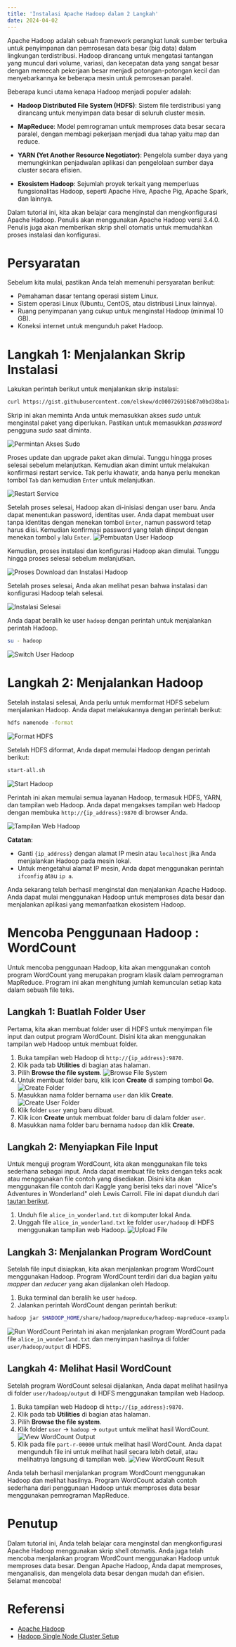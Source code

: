 ```yaml
---
title: 'Instalasi Apache Hadoop dalam 2 Langkah'
date: 2024-04-02
---
```


Apache Hadoop adalah sebuah framework perangkat lunak sumber terbuka untuk penyimpanan dan pemrosesan data besar (big
data) dalam lingkungan terdistribusi. Hadoop dirancang untuk mengatasi tantangan yang muncul dari volume, variasi, dan
kecepatan data yang sangat besar dengan memecah pekerjaan besar menjadi potongan-potongan kecil dan menyebarkannya ke
beberapa mesin untuk pemrosesan paralel.

Beberapa kunci utama kenapa Hadoop menjadi populer adalah:

- **Hadoop Distributed File System (HDFS)**: Sistem file terdistribusi yang dirancang untuk menyimpan data besar di
  seluruh cluster mesin.

- **MapReduce**: Model pemrograman untuk memproses data besar secara paralel, dengan membagi pekerjaan menjadi dua tahap
  yaitu map dan reduce.

- **YARN (Yet Another Resource Negotiator)**: Pengelola sumber daya yang memungkinkan penjadwalan aplikasi dan
  pengelolaan sumber daya cluster secara efisien.

- **Ekosistem Hadoop**: Sejumlah proyek terkait yang memperluas fungsionalitas Hadoop, seperti Apache Hive, Apache Pig,
  Apache Spark, dan lainnya.

Dalam tutorial ini, kita akan belajar cara menginstal dan mengkonfigurasi Apache Hadoop. Penulis akan menggunakan Apache
Hadoop versi 3.4.0. Penulis juga akan memberikan skrip shell otomatis untuk memudahkan proses instalasi dan konfigurasi.

# Persyaratan

Sebelum kita mulai, pastikan Anda telah memenuhi persyaratan berikut:

- Pemahaman dasar tentang operasi sistem Linux.
- Sistem operasi Linux (Ubuntu, CentOS, atau distribusi Linux lainnya).
- Ruang penyimpanan yang cukup untuk menginstal Hadoop (minimal 10 GB).
- Koneksi internet untuk mengunduh paket Hadoop.

# Langkah 1: Menjalankan Skrip Instalasi
Lakukan perintah berikut untuk menjalankan skrip instalasi:

```bash
curl https://gist.githubusercontent.com/elskow/dc000726916b87a0bd38ba1c522a68a5/raw/3a5d1057d5ef0978c13a6e93d306523d098c543c/hadoop-single-node-provision.sh | bash
```

Skrip ini akan meminta Anda untuk memasukkan akses _sudo_ untuk menginstal paket yang diperlukan. Pastikan untuk
memasukkan _password_ pengguna _sudo_ saat diminta.

![Permintan Akses Sudo](../../static/images/Hadoop-Tutor/admin-access-bash.png)

Proses update dan upgrade paket akan dimulai. Tunggu hingga proses selesai sebelum melanjutkan. Kemudian akan dimint
untuk melakukan konfirmasi restart service. Tak perlu khawatir, anda hanya perlu menekan tombol `Tab` dan
kemudian `Enter` untuk melanjutkan.

![Restart Service](../../static/images/Hadoop-Tutor/restart-services.png)

Setelah proses selesai, Hadoop akan di-inisiasi dengan user baru. Anda dapat menentukan password, identitas user. Anda
dapat membuat user tanpa identitas dengan menekan tombol `Enter`, namun password tetap harus diisi. Kemudian konfirmasi
password yang telah diinput dengan menekan tombol `y` lalu `Enter`.
![Pembuatan User Hadoop](../../static/images/Hadoop-Tutor/hadoop-user-creation.png)

Kemudian, proses instalasi dan konfigurasi Hadoop akan dimulai. Tunggu hingga proses selesai sebelum melanjutkan.

![Proses Download dan Instalasi Hadoop](../../static/images/Hadoop-Tutor/download-hadoop.png)

Setelah proses selesai, Anda akan melihat pesan bahwa instalasi dan konfigurasi Hadoop telah selesai.

![Instalasi Selesai](../../static/images/Hadoop-Tutor/finish-installation.png)

Anda dapat beralih ke user `hadoop` dengan perintah untuk menjalankan perintah Hadoop.

```bash
su - hadoop
```

![Switch User Hadoop](../../static/images/Hadoop-Tutor/switch-user-hadoop.png)

# Langkah 2: Menjalankan Hadoop

Setelah instalasi selesai, Anda perlu untuk memformat HDFS sebelum menjalankan Hadoop. Anda dapat melakukannya dengan
perintah berikut:

```bash
hdfs namenode -format
```

![Format HDFS](../../static/images/Hadoop-Tutor/hdfs-format.png)

Setelah HDFS diformat, Anda dapat memulai Hadoop dengan perintah berikut:

```bash
start-all.sh
```

![Start Hadoop](../../static/images/Hadoop-Tutor/start-all-hadoop.png)

Perintah ini akan memulai semua layanan Hadoop, termasuk HDFS, YARN, dan tampilan web Hadoop. Anda dapat mengakses
tampilan web Hadoop dengan membuka `http://{ip_address}:9870` di browser Anda.

![Tampilan Web Hadoop](../../static/images/Hadoop-Tutor/web-ui-hadoop.png)

**Catatan**:

- Ganti `{ip_address}` dengan alamat IP mesin atau `localhost` jika Anda menjalankan Hadoop pada mesin lokal.
- Untuk mengetahui alamat IP mesin, Anda dapat menggunakan perintah `ifconfig` atau `ip a`.

Anda sekarang telah berhasil menginstal dan menjalankan Apache Hadoop. Anda dapat mulai menggunakan Hadoop untuk
memproses data besar dan menjalankan aplikasi yang memanfaatkan ekosistem Hadoop.

# Mencoba Penggunaan Hadoop : WordCount

Untuk mencoba penggunaan Hadoop, kita akan menggunakan contoh program WordCount yang merupakan program klasik dalam
pemrograman MapReduce. Program ini akan menghitung jumlah kemunculan setiap kata dalam sebuah file teks.

## Langkah 1: Buatlah Folder User

Pertama, kita akan membuat folder user di HDFS untuk menyimpan file input dan output program WordCount. Disini kita akan
menggunakan tampilan web Hadoop untuk membuat folder.

1. Buka tampilan web Hadoop di `http://{ip_address}:9870`.
2. Klik pada tab **Utilities** di bagian atas halaman.
3. Pilih **Browse the file system**.
   ![Browse File System](../../static/images/Hadoop-Tutor/hdfs-util-location.png)
4. Untuk membuat folder baru, klik icon **Create** di samping tombol **Go**.
   ![Create Folder](../../static/images/Hadoop-Tutor/create-folder-location.png)
5. Masukkan nama folder bernama `user` dan klik **Create**.
   ![Create User Folder](../../static/images/Hadoop-Tutor/mkdir-user.png)
6. Klik folder `user` yang baru dibuat.
7. Klik icon **Create** untuk membuat folder baru di dalam folder `user`.
8. Masukkan nama folder baru bernama `hadoop` dan klik **Create**.

## Langkah 2: Menyiapkan File Input

Untuk menguji program WordCount, kita akan menggunakan file teks sederhana sebagai input. Anda dapat membuat file teks
dengan teks acak atau menggunakan file contoh yang disediakan. Disini kita akan menggunakan file contoh dari Kaggle yang
berisi teks dari novel "Alice's Adventures in Wonderland" oleh Lewis Carroll. File ini dapat diunduh
dari [tautan berikut](https://www.kaggle.com/datasets/roblexnana/alice-wonderland-dataset).

1. Unduh file `alice_in_wonderland.txt` di komputer lokal Anda.
2. Unggah file `alice_in_wonderland.txt` ke folder `user/hadoop` di HDFS menggunakan tampilan web Hadoop.
   ![Upload File](../../static/images/Hadoop-Tutor/add-input-data.png)

## Langkah 3: Menjalankan Program WordCount

Setelah file input disiapkan, kita akan menjalankan program WordCount menggunakan Hadoop. Program WordCount terdiri dari
dua bagian yaitu _mapper_ dan _reducer_ yang akan dijalankan oleh Hadoop.

1. Buka terminal dan beralih ke user `hadoop`.
2. Jalankan perintah WordCount dengan perintah berikut:

```bash
hadoop jar $HADOOP_HOME/share/hadoop/mapreduce/hadoop-mapreduce-examples-3.4.0.jar wordcount alice_in_wonderland.txt output
```

![Run WordCount](../../static/images/Hadoop-Tutor/running-mapreduce.png)
Perintah ini akan menjalankan program WordCount pada file `alice_in_wonderland.txt` dan menyimpan hasilnya di
folder `user/hadoop/output` di HDFS.

## Langkah 4: Melihat Hasil WordCount

Setelah program WordCount selesai dijalankan, Anda dapat melihat hasilnya di folder `user/hadoop/output` di HDFS
menggunakan tampilan web Hadoop.

1. Buka tampilan web Hadoop di `http://{ip_address}:9870`.
2. Klik pada tab **Utilities** di bagian atas halaman.
3. Pilih **Browse the file system**.
4. Klik folder `user` -> `hadoop` -> `output` untuk melihat hasil WordCount.
   ![View WordCount Output](../../static/images/Hadoop-Tutor/view-output.png)
5. Klik pada file `part-r-00000` untuk melihat hasil WordCount. Anda dapat mengunduh file ini untuk melihat hasil secara
   lebih detail, atau melihatnya langsung di tampilan web.
   ![View WordCount Result](../../static/images/Hadoop-Tutor/view-result.png)

Anda telah berhasil menjalankan program WordCount menggunakan Hadoop dan melihat hasilnya. Program WordCount adalah
contoh sederhana dari penggunaan Hadoop untuk memproses data besar menggunakan pemrograman MapReduce.

# Penutup

Dalam tutorial ini, Anda telah belajar cara menginstal dan mengkonfigurasi Apache Hadoop menggunakan skrip shell
otomatis. Anda juga telah mencoba menjalankan program WordCount menggunakan Hadoop untuk memproses data besar. Dengan
Apache Hadoop, Anda dapat memproses, menganalisis, dan mengelola data besar dengan mudah dan efisien. Selamat mencoba!

# Referensi

- [Apache Hadoop](https://hadoop.apache.org/)
- [Hadoop Single Node Cluster Setup](https://hadoop.apache.org/docs/stable/hadoop-project-dist/hadoop-common/SingleCluster.html)